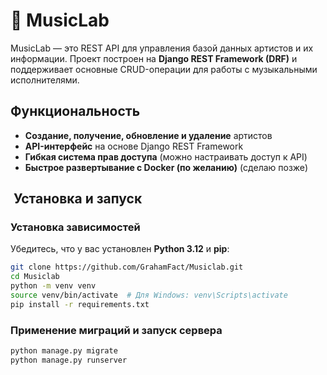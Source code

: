 # 🎵 MusicLab  

MusicLab — это REST API для управления базой данных артистов и их информации. Проект построен на **Django REST Framework (DRF)** и поддерживает основные CRUD-операции для работы с музыкальными исполнителями.  

##  Функциональность  
-  **Создание, получение, обновление и удаление** артистов  
-  **API-интерфейс** на основе Django REST Framework  
-  **Гибкая система прав доступа** (можно настраивать доступ к API)  
- **Быстрое развертывание с Docker (по желанию)** (сделаю позже) 

## ️ Установка и запуск  

###  Установка зависимостей  
Убедитесь, что у вас установлен **Python 3.12** и **pip**:  

```sh
git clone https://github.com/GrahamFact/Musiclab.git  
cd Musiclab  
python -m venv venv  
source venv/bin/activate  # Для Windows: venv\Scripts\activate  
pip install -r requirements.txt  
```

### Применение миграций и запуск сервера

```sh 
python manage.py migrate  
python manage.py runserver  
```

